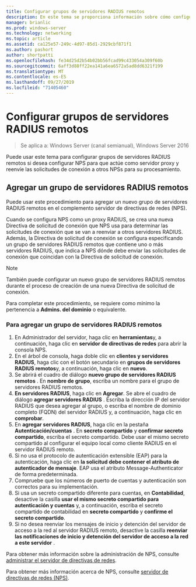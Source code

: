 ```yaml
---
title: Configurar grupos de servidores RADIUS remotos
description: En este tema se proporciona información sobre cómo configurar grupos de servidores RADIUS remotos en el servidor de directivas de redes en Windows Server 2016.
manager: brianlic
ms.prod: windows-server
ms.technology: networking
ms.topic: article
ms.assetid: ca125e57-249c-4d97-85d1-2929cbf871f1
ms.author: pashort
author: shortpatti
ms.openlocfilehash: fe34d25d2b54b02bb56fcad99c433054a309f60b
ms.sourcegitcommit: 6aff3d88ff22ea141a6ea6572a5ad8dd6321f199
ms.translationtype: MT
ms.contentlocale: es-ES
ms.lasthandoff: 09/27/2019
ms.locfileid: "71405460"
---
```

# <a name="configure-remote-radius-server-groups"></a>Configurar grupos de servidores RADIUS remotos

>Se aplica a: Windows Server (canal semianual), Windows Server 2016

Puede usar este tema para configurar grupos de servidores RADIUS remotos si desea configurar NPS para que actúe como servidor proxy y reenvíe las solicitudes de conexión a otros NPSs para su procesamiento.

## <a name="add-a-remote-radius-server-group"></a>Agregar un grupo de servidores RADIUS remotos

Puede usar este procedimiento para agregar un nuevo grupo de servidores RADIUS remotos en el complemento servidor de directivas de redes (NPS).

Cuando se configura NPS como un proxy RADIUS, se crea una nueva Directiva de solicitud de conexión que NPS usa para determinar las solicitudes de conexión que se van a reenviar a otros servidores RADIUS. Además, la Directiva de solicitud de conexión se configura especificando un grupo de servidores RADIUS remotos que contiene uno o más servidores RADIUS, que indica a NPS dónde debe enviar las solicitudes de conexión que coincidan con la Directiva de solicitud de conexión.

>[!NOTE]
>También puede configurar un nuevo grupo de servidores RADIUS remotos durante el proceso de creación de una nueva Directiva de solicitud de conexión.

Para completar este procedimiento, se requiere como mínimo la pertenencia a **Admins. del dominio** o equivalente.

### <a name="to-add-a-remote-radius-server-group"></a>Para agregar un grupo de servidores RADIUS remotos 

1. En Administrador del servidor, haga clic en **herramientas**y, a continuación, haga clic en **servidor de directivas de redes** para abrir la consola NPS.
2. En el árbol de consola, haga doble clic en **clientes y servidores RADIUS**, haga clic con el botón secundario en **grupos de servidores RADIUS remotos**y, a continuación, haga clic en **nuevo**.
3. Se abrirá el cuadro de diálogo **nuevo grupo de servidores RADIUS remotos** . En **nombre de grupo**, escriba un nombre para el grupo de servidores RADIUS remotos.
4. **En servidores RADIUS**, haga clic en **Agregar**. Se abre el cuadro de diálogo **agregar servidores RADIUS** . Escriba la dirección IP del servidor RADIUS que desea agregar al grupo, o escriba el nombre de dominio completo \(FQDN\) del servidor RADIUS y, a continuación, haga clic en **comprobar**.
5. En **agregar servidores RADIUS**, haga clic en la pestaña **Autenticación/cuentas** . En **secreto compartido** y **confirmar secreto compartido**, escriba el secreto compartido. Debe usar el mismo secreto compartido al configurar el equipo local como cliente RADIUS en el servidor RADIUS remoto.
6. Si no usa el protocolo de autenticación extensible (EAP) para la autenticación, haga clic en **la solicitud debe contener el atributo de autenticador de mensaje**. EAP usa el atributo Message-Authenticator de forma predeterminada.
7. Compruebe que los números de puerto de cuentas y autenticación son correctos para su implementación.
8. Si usa un secreto compartido diferente para cuentas, en **Contabilidad**, desactive la casilla **usar el mismo secreto compartido para autenticación y cuentas** y, a continuación, escriba el secreto compartido de contabilidad en **secreto compartido** y **confirme el secreto compartido**.
9. Si no desea reenviar los mensajes de inicio y detención del servidor de acceso a la red al servidor RADIUS remoto, desactive la casilla **reenviar las notificaciones de inicio y detención del servidor de acceso a la red a este servidor** .

Para obtener más información sobre la administración de NPS, consulte [administrar el servidor de directivas de redes](nps-manage-top.md).

Para obtener más información acerca de NPS, consulte [servidor de directivas de redes (NPS)](nps-top.md).

